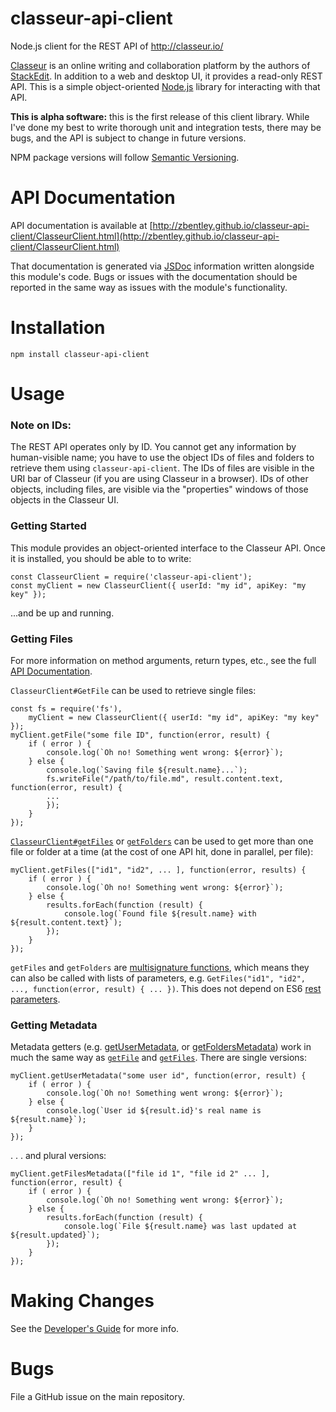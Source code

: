 # classeur-api-client

Node.js client for the REST API of http://classeur.io/

[Classeur](http://classeur.io/) is an online writing and collaboration platform by the authors of [StackEdit](https://stackedit.io/). In addition to a web and desktop UI, it provides a read-only REST API. This is a simple object-oriented [Node.js](https://nodejs.org) library for interacting with that API.

**This is alpha software:** this is the first release of this client library. While I've done my best to write thorough unit and integration tests, there may be bugs, and the API is subject to change in future versions.

NPM package versions will follow [Semantic Versioning](http://semver.org/).

# API Documentation

API documentation is available at [http://zbentley.github.io/classeur-api-client/ClasseurClient.html](http://zbentley.github.io/classeur-api-client/ClasseurClient.html)

That documentation is generated via [JSDoc](http://usejsdoc.org/) information written alongside this module's code. Bugs or issues with the documentation should be reported in the same way as issues with the module's functionality.

# Installation

    npm install classeur-api-client

# Usage

### Note on IDs:

The REST API operates only by ID. You cannot get any information by human-visible name; you have to use the object IDs of files and folders to retrieve them using `classeur-api-client`. The IDs of files are visible in the URI bar of Classeur (if you are using Classeur in a browser). IDs of other objects, including files, are visible via the "properties" windows of those objects in the Classeur UI.

### Getting Started

This module provides an object-oriented interface to the Classeur API. Once it is installed, you should be able to to write:

    const ClasseurClient = require('classeur-api-client');
    const myClient = new ClasseurClient({ userId: "my id", apiKey: "my key" });

...and be up and running.

### Getting Files

For more information on method arguments, return types, etc., see the full [API Documentation](TODO).

`ClasseurClient#GetFile` can be used to retrieve single files:

    const fs = require('fs'),
	    myClient = new ClasseurClient({ userId: "my id", apiKey: "my key" });
	myClient.getFile("some file ID", function(error, result) {
		if ( error ) {
			console.log(`Oh no! Something went wrong: ${error}`);
		} else {
			console.log(`Saving file ${result.name}...`);
			fs.writeFile("/path/to/file.md", result.content.text, function(error, result) {
			...
			});
		}
	});

[`ClasseurClient#getFiles`](TODO) or [`getFolders`](TODO) can be used to get more than one file or folder at a time (at the cost of one API hit, done in parallel, per file):

	myClient.getFiles(["id1", "id2", ... ], function(error, results) {
		if ( error ) {
			console.log(`Oh no! Something went wrong: ${error}`);
		} else {
			results.forEach(function (result) {
				console.log(`Found file ${result.name} with ${result.content.text}`);
			});
		}
	});

`getFiles` and `getFolders` are [multisignature functions](TODO), which means they can also be called with lists of parameters, e.g. `GetFiles("id1", "id2", ..., function(error, result) { ... })`. This does not depend on ES6 [rest parameters](https://nodejs.org/en/docs/es6/#which-features-are-behind-the-es_staging-flag). 

### Getting Metadata

Metadata getters (e.g. [getUserMetadata](TODO), or [getFoldersMetadata](TODO)) work in much the same way as [`getFile`](TODO) and [`getFiles`](TODO). There are single versions:

	myClient.getUserMetadata("some user id", function(error, result) {
		if ( error ) {
			console.log(`Oh no! Something went wrong: ${error}`);
		} else {
			console.log(`User id ${result.id}'s real name is ${result.name}`);
		}
	});

. . . and plural versions:

    myClient.getFilesMetadata(["file id 1", "file id 2" ... ], function(error, result) {
		if ( error ) {
			console.log(`Oh no! Something went wrong: ${error}`);
		} else {
			results.forEach(function (result) {
				console.log(`File ${result.name} was last updated at ${result.updated}`);
			});
		}
	});

# Making Changes

See the [Developer's Guide](doc/DeveloperGuide.md) for more info.

# Bugs

File a GitHub issue on the main repository.